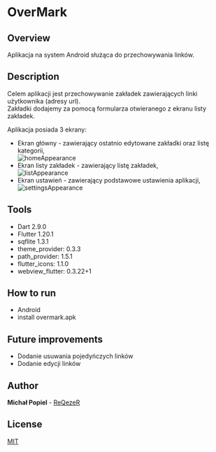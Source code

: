 
# OverMark
## Overview
Aplikacja na system Android służąca do przechowywania linków. 

## Description 
Celem aplikacji jest przechowywanie zakładek zawierających linki użytkownika (adresy url).  
Zakładki dodajemy za pomocą formularza otwieranego z ekranu listy zakładek.  
  
Aplikacja posiada 3 ekrany:  
*  Ekran główny - zawierający ostatnio edytowane zakładki oraz listę kategorii,  
![homeAppearance](GameApperance/homeAppearance.png)
*  Ekran listy zakładek - zawierający listę zakładek,  
![listAppearance](GameApperance/listAppearance.png)
*  Ekran ustawień - zawierający podstawowe ustawienia aplikacji,  
![settingsAppearance](GameApperance/settingsAppearance.png)

## Tools
* Dart 2.9.0
* Flutter 1.20.1
* sqflite 1.3.1
*  theme_provider: 0.3.3
*  path_provider: 1.5.1
*   flutter_icons: 1.1.0
*   webview_flutter: 0.3.22+1

## How to run
* Android
* install overmark.apk

## Future improvements
* Dodanie usuwania pojedyńczych linków
* Dodanie edycji linków

## Author
**Michał Popiel** - [ReQezeR](https://github.com/ReQezeR)

## License
[MIT](https://choosealicense.com/licenses/mit/)
